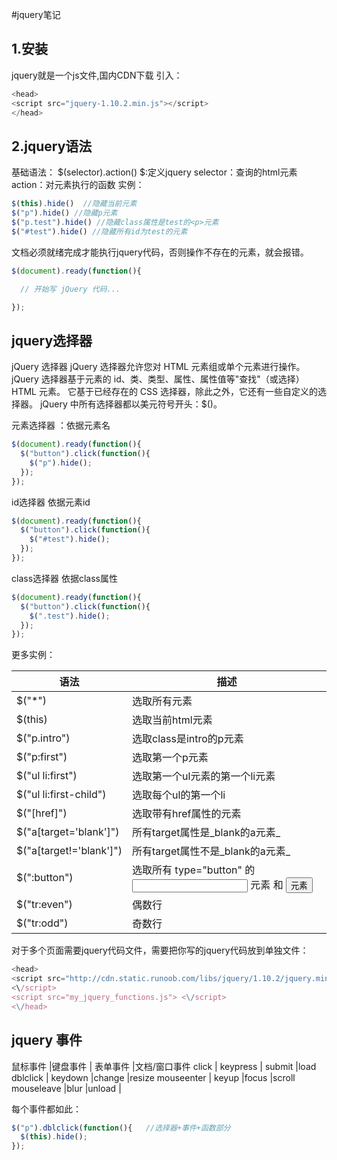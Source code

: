 #jquery笔记

## 1.安装
jquery就是一个js文件,国内CDN下载 引入：
```js
<head>
<script src="jquery-1.10.2.min.js"></script>
</head>
```

## 2.jquery语法
基础语法：
$(selector).action()
$:定义jquery
selector：查询的html元素
action：对元素执行的函数
实例：
```js
$(this).hide()  //隐藏当前元素
$("p").hide() //隐藏p元素
$("p.test").hide() //隐藏class属性是test的<p>元素
$("#test").hide() //隐藏所有id为test的元素

```

 文档必须就绪完成才能执行jquery代码，否则操作不存在的元素，就会报错。
 ```js
 $(document).ready(function(){

   // 开始写 jQuery 代码...

});
 ```

## jquery选择器
jQuery 选择器
jQuery 选择器允许您对 HTML 元素组或单个元素进行操作。
jQuery 选择器基于元素的 id、类、类型、属性、属性值等"查找"（或选择）HTML 元素。 它基于已经存在的 CSS 选择器，除此之外，它还有一些自定义的选择器。
jQuery 中所有选择器都以美元符号开头：$()。

元素选择器 ：依据元素名
```js 
$(document).ready(function(){
  $("button").click(function(){
    $("p").hide();
  });
});
```
id选择器 依据元素id
```js 
$(document).ready(function(){
  $("button").click(function(){
    $("#test").hide();
  });
});
```
class选择器 依据class属性
```js 
$(document).ready(function(){
  $("button").click(function(){
    $(".test").hide();
  });
});
```

更多实例：

语法|描述
---|---
$("*") |选取所有元素
$(this)|选取当前html元素
$("p.intro")|选取class是intro的p元素
$("p:first")|选取第一个p元素
$("ul li:first")|选取第一个ul元素的第一个li元素
$("ul li:first-child")|选取每个ul的第一个li
$("[href]")|选取带有href属性的元素
$("a[target='blank']")|所有target属性是_blank的a元素_
$("a[target!='blank']")| 所有target属性不是_blank的a元素_
$(":button")|选取所有 type="button" 的 <input> 元素 和 <button> 元素
$("tr:even")|偶数行
$("tr:odd")|奇数行

对于多个页面需要jquery代码文件，需要把你写的jquery代码放到单独文件：
```js
<head>
<script src="http://cdn.static.runoob.com/libs/jquery/1.10.2/jquery.min.js">
<\/script>
<script src="my_jquery_functions.js"> <\/script>
<\/head>
```

## jquery 事件
鼠标事件    |键盘事件   | 表单事件    |文档/窗口事件
click      | keypress  |  submit    |load
dblclick   | keydown   |change      |resize
mouseenter  | keyup   |focus   |scroll
mouseleave  |blur    |unload   | 

每个事件都如此：
```js 
$("p").dblclick(function(){   //选择器+事件+函数部分
  $(this).hide();
});
```


